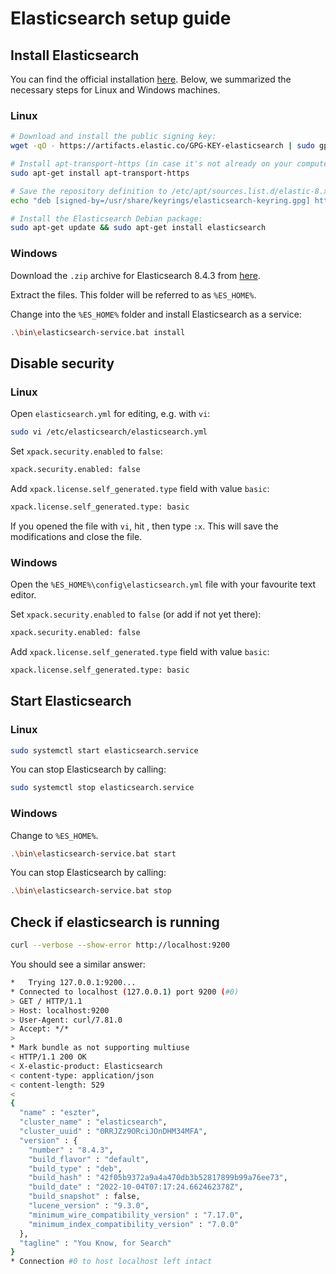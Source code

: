 # Elasticsearch setup guide

## Install Elasticsearch

You can find the official installation [here](https://www.elastic.co/guide/en/elasticsearch/reference/current/install-elasticsearch.html). Below, we summarized the necessary steps for Linux and Windows machines. 

### Linux

```bash
# Download and install the public signing key:
wget -qO - https://artifacts.elastic.co/GPG-KEY-elasticsearch | sudo gpg --dearmor -o /usr/share/keyrings/elasticsearch-keyring.gpg

# Install apt-transport-https (in case it's not already on your computer):
sudo apt-get install apt-transport-https

# Save the repository definition to /etc/apt/sources.list.d/elastic-8.x.list:
echo "deb [signed-by=/usr/share/keyrings/elasticsearch-keyring.gpg] https://artifacts.elastic.co/packages/8.x/apt stable main" | sudo tee /etc/apt/sources.list.d/elastic-8.x.list

# Install the Elasticsearch Debian package:
sudo apt-get update && sudo apt-get install elasticsearch
```

### Windows

Download the `.zip` archive for Elasticsearch 8.4.3 from 
[here](https://artifacts.elastic.co/downloads/elasticsearch/elasticsearch-8.4.3-windows-x86_64.zip).

Extract the files. This folder will be referred to as `%ES_HOME%`.

Change into the `%ES_HOME%` folder and install Elasticsearch as a service:

```bash
.\bin\elasticsearch-service.bat install
```


## Disable security

### Linux

Open `elasticsearch.yml` for editing, e.g. with `vi`:
```bash
sudo vi /etc/elasticsearch/elasticsearch.yml
```

Set `xpack.security.enabled` to `false`:
```bash
xpack.security.enabled: false
```

Add `xpack.license.self_generated.type` field with value `basic`:
```bash
xpack.license.self_generated.type: basic
```

If you opened the file with `vi`, hit <Esc>, then type `:x`. This will save the modifications and close the file.

### Windows

Open the `%ES_HOME%\config\elasticsearch.yml` file with your favourite text editor.

Set `xpack.security.enabled` to `false` (or add if not yet there):
```bash
xpack.security.enabled: false
```

Add `xpack.license.self_generated.type` field with value `basic`:
```bash
xpack.license.self_generated.type: basic
```

## Start Elasticsearch

### Linux

```bash
sudo systemctl start elasticsearch.service
```

You can stop Elasticsearch by calling:

```bash
sudo systemctl stop elasticsearch.service
```

### Windows

Change to `%ES_HOME%`.

```bash
.\bin\elasticsearch-service.bat start
```

You can stop Elasticsearch by calling:

```bash
.\bin\elasticsearch-service.bat stop
```

## Check if elasticsearch is running

```bash
curl --verbose --show-error http://localhost:9200
```

You should see a similar answer:

```bash
*   Trying 127.0.0.1:9200...
* Connected to localhost (127.0.0.1) port 9200 (#0)
> GET / HTTP/1.1
> Host: localhost:9200
> User-Agent: curl/7.81.0
> Accept: */*
> 
* Mark bundle as not supporting multiuse
< HTTP/1.1 200 OK
< X-elastic-product: Elasticsearch
< content-type: application/json
< content-length: 529
< 
{
  "name" : "eszter",
  "cluster_name" : "elasticsearch",
  "cluster_uuid" : "0RRJZz9ORciJOnDHM34MFA",
  "version" : {
    "number" : "8.4.3",
    "build_flavor" : "default",
    "build_type" : "deb",
    "build_hash" : "42f05b9372a9a4a470db3b52817899b99a76ee73",
    "build_date" : "2022-10-04T07:17:24.662462378Z",
    "build_snapshot" : false,
    "lucene_version" : "9.3.0",
    "minimum_wire_compatibility_version" : "7.17.0",
    "minimum_index_compatibility_version" : "7.0.0"
  },
  "tagline" : "You Know, for Search"
}
* Connection #0 to host localhost left intact
```
